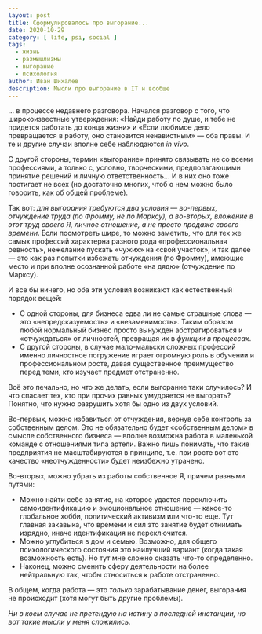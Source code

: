 ```yaml
---
layout: post
title: Сформулировалось про выгорание...
date: 2020-10-29
category: [ life, psi, social ]
tags:
  - жизнь
  - размышлизмы
  - выгорание
  - психология
author: Иван Шихалев
description: Мысли про выгорание в IT и вообще
---
```

... в процессе недавнего разговора. Начался разговор с того, что широкоизвестные утверждения: «Найди работу по душе,
и тебе не придется работать до конца жизни» и «Если любимое дело превращается в работу, оно становится ненавистным» —
оба правы. И те и другие случаи вполне себе наблюдаются *in vivo*.

С другой стороны, термин «выгорание» принято связывать не со всеми профессиями, а только с, условно, творческими,
предполагающими принятие решений и личную ответственность... И в них оно тоже постигает не всех (но достаточно многих,
чтоб о нем можно было говорить, как об общей проблеме).

Так вот: *для выгорания требуются два условия — во-первых, отчуждение труда (по Фромму, не по Марксу), а во-вторых,
вложение в этот труд своего Я, личное отношение, а не просто продажа своего времени*. Если посмотреть шире, то можно
заметить, что для тех же самых профессий характерна разного рода «профессиональная ревность», нежелание пускать «чужих»
на «свой участок», и так далее — это как раз попытки избежать отчуждения (по Фромму), имеющие место и при вполне
осознанной работе «на дядю» (отчуждение по Марксу).

И все бы ничего, но оба эти условия возникают как естественный порядок вещей:

* С одной стороны, для бизнеса едва ли не самые страшные слова — это «непредсказуемость» и «незаменимость».
  Таким образом любой нормальный бизнес просто вынужден абстрагироваться и «отчуждаться» от личностей, превращая
  их в *функции в процессах*.
* С другой стороны, в случае мало-мальски сложных профессий именно личностное погружение играет огромную роль
  в обучении и профессиональном росте, давая существенное преимущество перед теми, кто изучает предмет отстраненно.

Всё это печально, но что же делать, если выгорание таки случилось? И что спасает тех, кто при прочих равных умудряется
не выгорать? Понятно, что нужно разрушить хотя бы одно из двух условий.

Во-первых, можно избавиться от отчуждения, вернув себе контроль за собственным делом. Это не обязательно будет «собственным
делом» в смысле собственного бизнеса — вполне возможна работа в маленькой команде с отношениями типа артели. Важно лишь
понимать, что такие предприятия не масштабируются в принципе, т.е. при росте вот это качество «неотчужденности» будет
неизбежно утрачено.

Во-вторых, можно убрать из работы собственное Я, причем разными путями:

* Можно найти себе занятие, на которое удастся переключить самоидентификацию и эмоциональное отношение — какое-то глобальное
  хобби, политический активизм или что-то еще. Тут главная закавыка, что времени и сил это занятие будет отнимать изрядно,
  иначе идентификация не переключится.
* Можно углубиться в дом и семью. Возможно, для общего психологического состояния это наилучший вариант (когда такая возможность
  есть). Но тут мне сложно сказать что-то определенно.
* Наконец, можно сменить сферу деятельности на более нейтральную так, чтобы относиться к работе отстраненно.

В общем, когда работа — это *только* зарабатывание денег, выгорания не происходит (хотя могут быть другие проблемы).

*Ни в коем случае не претендую на истину в последней инстанции, но вот такие мысли у меня сложились.*
